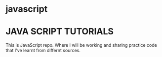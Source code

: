 # javascript
<h1>JAVA SCRIPT TUTORIALS</h1>
This is JavaScript repo. Where I will be working and sharing practice code that I've learnt from differnt sources.
